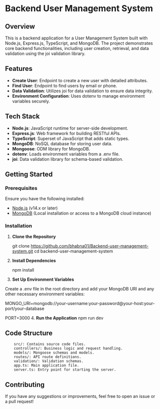 # Backend User Management System

## Overview

This is a backend application for a User Management System built with Node.js, Express.js, TypeScript, and MongoDB. The project demonstrates core backend functionalities, including user creation, retrieval, and data validation using the joi validation library.

## Features

- **Create User**: Endpoint to create a new user with detailed attributes.
- **Find User**: Endpoint to find users by email or phone.
- **Data Validation**: Utilizes joi for data validation to ensure data integrity.
- **Environment Configuration**: Uses dotenv to manage environment variables securely.

## Tech Stack

- **Node.js**: JavaScript runtime for server-side development.
- **Express.js**: Web framework for building RESTful APIs.
- **TypeScript**: Superset of JavaScript that adds static types.
- **MongoDB**: NoSQL database for storing user data.
- **Mongoose**: ODM library for MongoDB.
- **dotenv**: Loads environment variables from a .env file.
- **joi**: Data validation library for schema-based validation.

## Getting Started

### Prerequisites

Ensure you have the following installed:
- [Node.js](https://nodejs.org/en/download/) (v14.x or later)
- [MongoDB](https://www.mongodb.com/try/download/community) (Local installation or access to a MongoDB cloud instance)

### Installation

1. **Clone the Repository**

   git clone https://github.com/bhabna01/Backend-user-management-system.git
   cd backend-user-management-system
2. **Install Dependencies**
    
    npm install
3. **Set Up Environment Variables**

Create a .env file in the root directory and add your MongoDB URI and any other necessary environment variables:

MONGO_URI=mongodb://your-username:your-password@your-host:your-port/your-database

PORT=3000
4. **Run the Application**
npm run dev
## Code Structure

        src/: Contains source code files.
        controllers/: Business logic and request handling.
        models/: Mongoose schemas and models.
        routes/: API route definitions.
        validation/: Validation schemas.
        app.ts: Main application file.
        server.ts: Entry point for starting the server.

## Contributing

If you have any suggestions or improvements, feel free to open an issue or a pull request!


